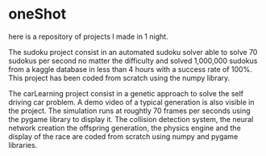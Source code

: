 # oneShot
here is a repository of projects I made in 1 night.

The sudoku project consist in an automated sudoku solver able to solve 70 sudokus per second no matter the difficulty
and solved 1,000,000 sudokus from a kaggle database in less than 4 hours with a success rate of 100%.
This project has been coded from scratch using the numpy library.

The carLearning project consist in a genetic approach to solve the self driving car problem. A demo video of a typical generation is also
visible in the project. The simulation runs at roughtly 70 frames per seconds using the pygame library to display it.
The collision detection system, the neural network creation the offspring generation, the physics engine and the display
of the race are coded from scratch using numpy and pygame libraries.
